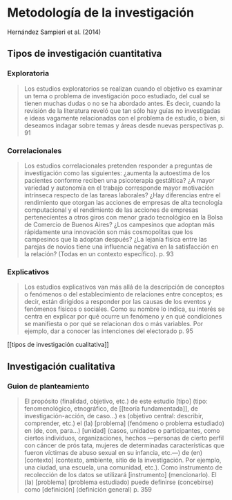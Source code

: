 # Metodología de la investigación
Hernández Sampieri et al. (2014)

## Tipos de investigación cuantitativa
### Exploratoria
>Los estudios exploratorios se realizan cuando el objetivo es examinar un tema o problema de investigación poco estudiado, del cual se tienen muchas dudas o no se ha abordado antes. Es decir, cuando la revisión de la literatura reveló que tan sólo hay guías no investigadas e ideas vagamente relacionadas con el problema de estudio, o bien, si deseamos indagar sobre temas y áreas desde nuevas perspectivas p. 91

### Correlacionales

>Los estudios correlacionales pretenden responder a preguntas de investigación como las siguientes: ¿aumenta la autoestima de los pacientes conforme reciben una psicoterapia gestáltica? ¿A mayor variedad y autonomía en el trabajo corresponde mayor motivación intrínseca respecto de las tareas laborales? ¿Hay diferencias entre el rendimiento que otorgan las acciones de empresas de alta tecnología computacional y el rendimiento de las acciones de empresas pertenecientes a otros giros con menor grado tecnológico en la Bolsa de Comercio de Buenos Aires? ¿Los campesinos que adoptan más rápidamente una innovación son más cosmopolitas que los campesinos que la adoptan después? ¿La lejanía física entre las parejas de novios tiene una influencia negativa en la satisfacción en la relación? (Todas en un contexto específico). p. 93

### Explicativos

>Los estudios explicativos van más allá de la descripción de conceptos o fenómenos o del establecimiento de relaciones entre conceptos; es decir, están dirigidos a responder por las causas de los eventos y fenómenos físicos o sociales. Como su nombre lo indica, su interés se centra en explicar por qué ocurre un fenómeno y en qué condiciones se manifiesta o por qué se relacionan dos o más variables. Por ejemplo, dar a conocer las intenciones del electorado p. 95

[[tipos de investigación cualitativa]]

## Investigación cualitativa

### Guion de planteamiento

>El propósito (finalidad, objetivo, etc.) de este estudio [tipo] (tipo: fenomenológico, etnográfico, de [[teoría fundamentada]], de investigación-acción, de caso…) es (objetivo central: describir, comprender, etc.) el (la) [problema] (fenómeno o problema estudiado) en (de, con, para…) [unidad] (casos, unidades o participantes, como ciertos individuos, organizaciones, hechos —personas de cierto perfil con cáncer de prós tata, mujeres de determinadas características que fueron víctimas de abuso sexual en su infancia, etc.—) de (en) [contexto] (contexto, ambiente, sitio de la investigación. Por ejemplo, una ciudad, una escuela, una comunidad, etc.). Como instrumento de recolección de los datos se utilizará [instrumento] (mencionarlo). El (la) [problema] (problema estudiado) puede definirse (concebirse) como [definición] (definición general) p. 359